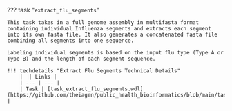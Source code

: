 ??? task "`extract_flu_segments`"

    This task takes in a full genome assembly in multifasta format containing individual Influenza segments and extracts each segment into its own fasta file. It also generates a concatenated fasta file combining all segments into one sequence.

    Labeling individual segments is based on the input flu type (Type A or Type B) and the length of each segment sequence.

    !!! techdetails "Extract Flu Segments Technical Details"
        |  | Links |
        | --- | --- |
        | Task | [task_extract_flu_segments.wdl](https://github.com/theiagen/public_health_bioinformatics/blob/main/tasks/species_typing/influenza/task_extract_flu_segments.wdl) |